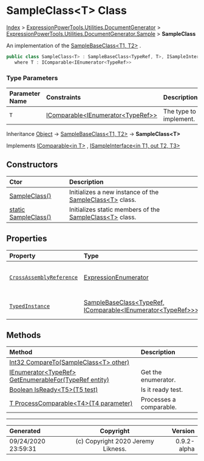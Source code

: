 ﻿# SampleClass&lt;T> Class

[Index](../index.md) > [ExpressionPowerTools.Utilities.DocumentGenerator](ExpressionPowerTools.Utilities.DocumentGenerator.a.md) > [ExpressionPowerTools.Utilities.DocumentGenerator.Sample](ExpressionPowerTools.Utilities.DocumentGenerator.Sample.n.md) > **SampleClass<T>**

An implementation of the [SampleBaseClass&lt;T1, T2>](ExpressionPowerTools.Utilities.DocumentGenerator.Sample.SampleBaseClass`2.cs.md) .

```csharp
public class SampleClass<T> : SampleBaseClass<TypeRef, T>, ISampleInterface<TypeRef, IEnumerator<TypeRef>, T>, IComparable<SampleClass<T>>
   where T : IComparable<IEnumerator<TypeRef>>
```

### Type Parameters

| Parameter Name | Constraints | Description |
| :-- | :-- | :-- |
| `T` | [IComparable&lt;IEnumerator&lt;TypeRef>>](https://docs.microsoft.com/dotnet/api/system.icomparable-1) | The type to implement. |

Inheritance [Object](https://docs.microsoft.com/dotnet/api/system.object) → [SampleBaseClass&lt;T1, T2>](ExpressionPowerTools.Utilities.DocumentGenerator.Sample.SampleBaseClass`2.cs.md) → **SampleClass&lt;T>**

Implements  [IComparable&lt;in T>](https://docs.microsoft.com/dotnet/api/system.icomparable-1) ,  [ISampleInterface&lt;in T1, out T2, T3>](ExpressionPowerTools.Utilities.DocumentGenerator.Sample.ISampleInterface`3.i.md) 

## Constructors

| Ctor | Description |
| :-- | :-- |
| [SampleClass()](ExpressionPowerTools.Utilities.DocumentGenerator.Sample.SampleClass`1.ctor.md#sampleclass) | Initializes a new instance of the [SampleClass&lt;T>](ExpressionPowerTools.Utilities.DocumentGenerator.Sample.SampleClass`1.cs.md) class. |
| [static SampleClass()](ExpressionPowerTools.Utilities.DocumentGenerator.Sample.SampleClass`1.ctor.md#static-sampleclass) | Initializes static members of the [SampleClass&lt;T>](ExpressionPowerTools.Utilities.DocumentGenerator.Sample.SampleClass`1.cs.md) class. |
## Properties

| Property | Type | Description |
| :-- | :-- | :-- |
| [`CrossAssemblyReference`](ExpressionPowerTools.Utilities.DocumentGenerator.Sample.SampleClass`1.CrossAssemblyReference.prop.md) | [ExpressionEnumerator](ExpressionPowerTools.Core.ExpressionEnumerator.cs.md) | Gets a cross-assembly reference. |
| [`TypedInstance`](ExpressionPowerTools.Utilities.DocumentGenerator.Sample.SampleClass`1.TypedInstance.prop.md) | [SampleBaseClass&lt;TypeRef, IComparable&lt;IEnumerator&lt;TypeRef>>>](ExpressionPowerTools.Utilities.DocumentGenerator.Sample.SampleBaseClass`2.cs.md) | Gets the typed instance. |

## Methods

| Method | Description |
| :-- | :-- |
| [Int32 CompareTo(SampleClass&lt;T> other)](ExpressionPowerTools.Utilities.DocumentGenerator.Sample.SampleClass`1.CompareTo.m.md) |  |
| [IEnumerator&lt;TypeRef> GetEnumerableFor(TypeRef entity)](ExpressionPowerTools.Utilities.DocumentGenerator.Sample.SampleClass`1.GetEnumerableFor.m.md) | Get the enumerator. |
| [Boolean IsReady&lt;T5>(T5 test)](ExpressionPowerTools.Utilities.DocumentGenerator.Sample.SampleClass`1.IsReady.m.md) | Is it ready test. |
| [T ProcessComparable&lt;T4>(T4 parameter)](ExpressionPowerTools.Utilities.DocumentGenerator.Sample.SampleClass`1.ProcessComparable.m.md) | Processes a comparable. |

---

| Generated | Copyright | Version |
| :-- | :-: | --: |
| 09/24/2020 23:59:31 | (c) Copyright 2020 Jeremy Likness. | 0.9.2-alpha |
